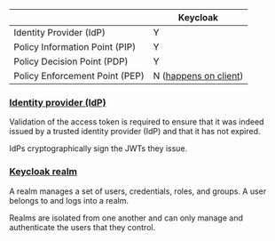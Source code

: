 |                                | Keycloak   |
|--------------------------------|------------|
| Identity Provider (IdP)        | Y          |
| Policy Information Point (PIP) | Y          |
| Policy Decision Point (PDP)    | Y          |
| Policy Enforcement Point (PEP) | N ([happens on client](https://keycloak.discourse.group/t/keycloak-and-opa-integration/44#:~:text=Then%20the%20PEP%20(policy%20enforcement)%20happens%20in%20the%20client%20side))|

### [Identity provider (IdP)](https://www.nginx.com/blog/validating-oauth-2-0-access-tokens-nginx/#:~:text=identity%20provider%20(IdP))

Validation of the access token is required to ensure that it was indeed issued by a trusted identity provider (IdP) and that it has not expired.

IdPs cryptographically sign the JWTs they issue.

### [Keycloak realm](https://sairamkrish.medium.com/keycloak-integration-part-4-integration-with-nginx-based-on-docker-ba1783fa0329#:~:text=complete%20example%20configuration.-,Keycloak%20realm,-A%20realm%20manages)

A realm manages a set of users, credentials, roles, and groups. A user belongs to and logs into a realm.

Realms are isolated from one another and can only manage and authenticate the users that they control.
